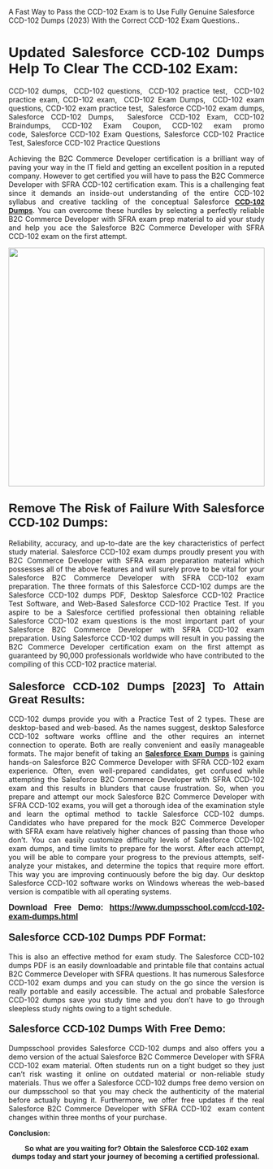 <p>A Fast Way to Pass the CCD-102 Exam is to Use Fully Genuine Salesforce CCD-102 Dumps (2023) With the Correct CCD-102 Exam Questions..</p>

<h1 style="text-align: justify;"><strong><span style="font-family:Verdana,Geneva,sans-serif;">Updated Salesforce CCD-102 Dumps Help To Clear The CCD-102 Exam:</span></strong></h1>

<p style="text-align: justify;">CCD-102 dumps,  CCD-102 questions,  CCD-102 practice test,  CCD-102 practice exam, CCD-102 exam,  CCD-102 Exam Dumps,  CCD-102 exam questions, CCD-102 exam practice test,  Salesforce CCD-102 exam dumps, Salesforce CCD-102 Dumps,  Salesforce CCD-102 Exam, CCD-102 Braindumps, CCD-102 Exam Coupon, CCD-102 exam promo code, Salesforce CCD-102 Exam Questions, Salesforce CCD-102 Practice Test, Salesforce CCD-102 Practice Questions</p>

<p style="text-align: justify;">Achieving the B2C Commerce Developer certification is a brilliant way of paving your way in the IT field and getting an excellent position in a reputed company. However to get certified you will have to pass the B2C Commerce Developer with SFRA CCD-102 certification exam. This is a challenging feat since it demands an inside-out understanding of the entire CCD-102 syllabus and creative tackling of the conceptual Salesforce <a href="https://www.dumpsschool.com/ccd-102-exam-dumps.html"><span style="font-family:Verdana,Geneva,sans-serif;"><strong>CCD-102 Dumps</strong></span></a>. You can overcome these hurdles by selecting a perfectly reliable B2C Commerce Developer with SFRA exam prep material to aid your study and help you ace the Salesforce B2C Commerce Developer with SFRA CCD-102 exam on the first attempt.</p>

<p style="text-align: justify;"><a href="https://www.dumpsschool.com/ccd-102-exam-dumps.html"><img alt="" src="https://lh3.googleusercontent.com/pw/AL9nZEXTnx-h3VAwmQ42NpyJBmUK-fANKF8vsH2hymHVf8ycIwJ47iI4Qn_pkCv8nx_DV5UvAc8WAssduHJKtvkHIPf8d8IQFAZC6offZ_lfhXQ5UUBSi1Ff8m31hLznjs03QyiSesC6U3Rcr4jLl4JRY5US=w904-h513-no" style="width: 100%; height: 470px;" /></a></p>

<h2 style="text-align: justify;"><span style="font-size:24px;"><span style="font-family:Verdana,Geneva,sans-serif;"><strong>Remove The Risk of Failure With Salesforce CCD-102 Dumps:</strong></span></span></h2>

<p style="text-align: justify;">Reliability, accuracy, and up-to-date are the key characteristics of perfect study material. Salesforce CCD-102 exam dumps proudly present you with B2C Commerce Developer with SFRA exam preparation material which possesses all of the above features and will surely prove to be vital for your Salesforce B2C Commerce Developer with SFRA CCD-102 exam preparation. The three formats of this Salesforce CCD-102 dumps are the Salesforce CCD-102 dumps PDF, Desktop Salesforce CCD-102 Practice Test Software, and Web-Based Salesforce CCD-102 Practice Test. If you aspire to be a Salesforce certified professional then obtaining reliable Salesforce CCD-102 exam questions is the most important part of your Salesforce B2C Commerce Developer with SFRA CCD-102 exam preparation. Using Salesforce CCD-102 dumps will result in you passing the B2C Commerce Developer certification exam on the first attempt as guaranteed by 90,000 professionals worldwide who have contributed to the compiling of this CCD-102 practice material.</p>

<h3 style="text-align: justify;"><span style="font-family:Verdana,Geneva,sans-serif;"><strong><span style="font-size:22px;">Salesforce CCD-102 Dumps [2023] To Attain Great Results:</span></strong></span></h3>

<p style="text-align: justify;">CCD-102 dumps provide you with a Practice Test of 2 types. These are desktop-based and web-based. As the names suggest, desktop Salesforce CCD-102 software works offline and the other requires an internet connection to operate. Both are really convenient and easily manageable formats. The major benefit of taking an <a href="https://www.dumpsschool.com/salesforce-braindumps.html"><span style="font-family:Verdana,Geneva,sans-serif;"><strong>Salesforce Exam Dumps</strong></span></a> is gaining hands-on Salesforce B2C Commerce Developer with SFRA CCD-102 exam experience. Often, even well-prepared candidates, get confused while attempting the Salesforce B2C Commerce Developer with SFRA CCD-102 exam and this results in blunders that cause frustration. So, when you prepare and attempt our mock Salesforce B2C Commerce Developer with SFRA CCD-102 exams, you will get a thorough idea of the examination style and learn the optimal method to tackle Salesforce CCD-102 dumps. Candidates who have prepared for the mock B2C Commerce Developer with SFRA exam have relatively higher chances of passing than those who don’t. You can easily customize difficulty levels of Salesforce CCD-102 exam dumps, and time limits to prepare for the worst. After each attempt, you will be able to compare your progress to the previous attempts, self-analyze your mistakes, and determine the topics that require more effort. This way you are improving continuously before the big day. Our desktop Salesforce CCD-102 software works on Windows whereas the web-based version is compatible with all operating systems.</p>

<p style="text-align: justify;"><strong><span style="font-family:Verdana,Geneva,sans-serif;"><span style="font-size:16px;">Download Free Demo:</span></span> <span style="font-family:Verdana,Geneva,sans-serif;"><span style="font-size:16px;"><a href="https://www.dumpsschool.com/ccd-102-exam-dumps.html">https://www.dumpsschool.com/ccd-102-exam-dumps.html</a></span></span></strong></p>

<h4 style="text-align: justify;"><strong><span style="font-size:20px;"><span style="font-family:Verdana,Geneva,sans-serif;">Salesforce CCD-102 Dumps PDF Format:</span></span></strong></h4>

<p style="text-align: justify;">This is also an effective method for exam study. The Salesforce CCD-102 dumps PDF is an easily downloadable and printable file that contains actual B2C Commerce Developer with SFRA questions. It has numerous Salesforce CCD-102 exam dumps and you can study on the go since the version is really portable and easily accessible. The actual and probable Salesforce CCD-102 dumps save you study time and you don’t have to go through sleepless study nights owing to a tight schedule.</p>

<h4 style="text-align: justify;"><span style="font-size:20px;"><strong><span style="font-family:Verdana,Geneva,sans-serif;">Salesforce CCD-102 Dumps With Free Demo:</span></strong></span></h4>

<p style="text-align: justify;">Dumpsschool provides Salesforce CCD-102 dumps and also offers you a demo version of the actual Salesforce B2C Commerce Developer with SFRA CCD-102 exam material. Often students run on a tight budget so they just can’t risk wasting it online on outdated material or non-reliable study materials. Thus we offer a Salesforce CCD-102 dumps free demo version on our dumpsschool so that you may check the authenticity of the material before actually buying it. Furthermore, we offer free updates if the real Salesforce B2C Commerce Developer with SFRA CCD-102  exam content changes within three months of your purchase.</p>

<p style="text-align: justify;"><strong>Conclusion:</strong></p>

<p style="text-align: center;"><span style="font-family:Verdana,Geneva,sans-serif;"><strong>So what are you waiting for? Obtain the Salesforce CCD-102 exam dumps today and start your journey of becoming a certified professional.</strong> </span></p>
